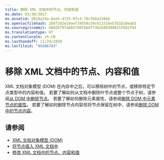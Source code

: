 ```yaml
---
title: 移除 XML 文档中的节点、内容和值
ms.date: 03/30/2017
ms.assetid: d818a29a-6ee5-4725-97c4-78cf60a156b6
ms.openlocfilehash: 288f2d2e19aef34559c59c611516e57b1b10eab3
ms.sourcegitcommit: d8020797a6657d0fbbdff362b80300815f682f94
ms.translationtype: HT
ms.contentlocale: zh-CN
ms.lasthandoff: 11/24/2020
ms.locfileid: "95686743"
---
```

# <a name="removing-nodes-content-and-values-from-an-xml-document"></a>移除 XML 文档中的节点、内容和值

XML 文档对象模型 (DOM) 在内存中之后，可以移除树中的节点，或移除特定节点类型中的内容和值。 若要了解如何从文档中删除叶节点或整个节点子树，请参阅[从 DOM 中删除节点](removing-nodes-from-the-dom.md)。 若要了解如何删除元素属性，请参阅[删除 DOM 中元素节点的属性](removing-attributes-from-an-element-node-in-the-dom.md)。 若要了解如何删除节点内容但将节点保留在树中，请参阅[删除 DOM 中的节点内容](removing-node-content-in-the-dom.md)。  
  
## <a name="see-also"></a>请参阅

- [XML 文档对象模型 (DOM)](xml-document-object-model-dom.md)
- [将节点插入 XML 文档中](inserting-nodes-into-an-xml-document.md)
- [修改 XML 文档中的节点、内容和值](modifying-nodes-content-and-values-in-an-xml-document.md)
